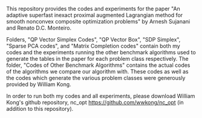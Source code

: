 This repository provides the codes and experiments for the paper "An adaptive superfast inexact proximal
augmented Lagrangian method for smooth nonconvex composite optimization problems" by Arnesh Sujanani and Renato D.C. Monteiro. 

Folders, "QP Vector Simplex Codes", "QP Vector Box", "SDP Simplex", "Sparse PCA codes", and "Matrix Completion codes" contain both my codes
and the experiments running the other benchmark algorithms used to generate the tables in the paper for each problem class respectively. The folder,
"Codes of Other Benchmark Algorithms" contains the actual codes of the algorithms we compare our algorithm with. These codes as well as the codes which generate the various problem classes were generously provided by William Kong.

In order to run both my codes and all experiments, please download William Kong's github repository, nc_opt https://github.com/wwkong/nc_opt (in addition 
to this repository).


